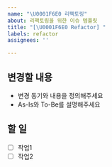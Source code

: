 ```yaml
---
name: "\U0001F6E0️ 리팩토링"
about: 리팩토링을 위한 이슈 템플릿
title: "[\U0001F6E0️ Refactor] "
labels: refactor
assignees: ''

---
```


## 변경할 내용
- 변경 동기와 내용을 정의해주세요
- As-Is와 To-Be를 설명해주세요

## 할 일
- [ ] 작업1
- [ ] 작업2
